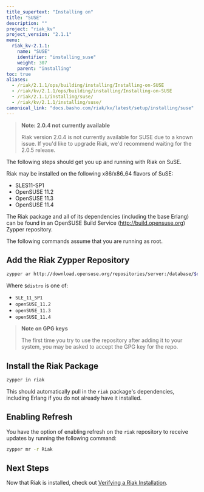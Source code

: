 ```yaml
---
title_supertext: "Installing on"
title: "SUSE"
description: ""
project: "riak_kv"
project_version: "2.1.1"
menu:
  riak_kv-2.1.1:
    name: "SUSE"
    identifier: "installing_suse"
    weight: 307
    parent: "installing"
toc: true
aliases:
  - /riak/2.1.1/ops/building/installing/Installing-on-SUSE
  - /riak/kv/2.1.1/ops/building/installing/Installing-on-SUSE
  - /riak/2.1.1/installing/suse/
  - /riak/kv/2.1.1/installing/suse/
canonical_link: "docs.basho.com/riak/kv/latest/setup/installing/suse"
---
```


[install verify]: /riak/kv/2.1.1/setup/installing/verify

> **Note: 2.0.4 not currently available**
>
> Riak version 2.0.4 is not currently available for SUSE due to a known
issue. If you'd like to upgrade Riak, we'd recommend waiting for the
2.0.5 release.

The following steps should get you up and running with Riak on SuSE.

Riak may be installed on the following x86/x86_64 flavors of SuSE:

* SLES11-SP1
* OpenSUSE 11.2
* OpenSUSE 11.3
* OpenSUSE 11.4

The Riak package and all of its dependencies (including the base
Erlang) can be found in an OpenSUSE Build Service
(http://build.opensuse.org) Zypper repository.

The following commands assume that you are running as root.

## Add the Riak Zypper Repository

```bash
zypper ar http://download.opensuse.org/repositories/server:/database/$distro Riak
```

Where `$distro` is one of:

* `SLE_11_SP1`
* `openSUSE_11.2`
* `openSUSE_11.3`
* `openSUSE_11.4`

> **Note on GPG keys**
>
> The first time you try to use the repository after adding it to your
system, you may be asked to accept the GPG key for the repo.

## Install the Riak Package

```bash
zypper in riak
```

This should automatically pull in the `riak` package's dependencies,
including Erlang if you do not already have it installed.

## Enabling Refresh

You have the option of enabling refresh on the `riak` repository to
receive updates by running the following command:

```bash
zypper mr -r Riak
```

## Next Steps

Now that Riak is installed, check out [Verifying a Riak Installation][install verify].
